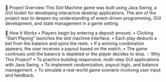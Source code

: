 🧠 Project Overview
This Slot Machine game was built using Java Swing, a GUI toolkit for developing interactive desktop applications. The aim of the project was to deepen my understanding of event-driven programming, GUI development, and state management in a game setting.

🔧 How It Works
• Players begin by entering a deposit amount.
• Clicking “Start Playing” launches the slot machine interface.
• Each play deducts a bet from the balance and spins the reels.
• If a winning combination appears, the user receives a payout based on the match.
• The game continues until the balance is depleted or the player decides to stop.
💡 Why This Project?
• To practice building responsive, multi-step GUI applications with Java Swing.
• To implement randomization, payout logic, and balance management.
• To simulate a real-world game scenario involving user input and feedback.

